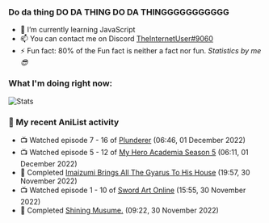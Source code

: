 ### Do da thing DO DA THING DO DA THINGGGGGGGGGGG

<!-- **TheInternetUser0/TheInternetUser0** is a ✨ _special_ ✨ repository because its `README.md` (this file) appears on your GitHub profile. -->


- 🌱 I’m currently learning JavaScript
- 📫 You can contact me on Discord [TheInternetUser#9060](https://discord.com/users/534117072796385300)
- ⚡ Fun fact: 80% of the Fun fact is neither a fact nor fun. _Statistics by me 😎_

### What I'm doing right now:
![Stats](https://discord.c99.nl/widget/theme-3/534117072796385300.png)

### 🌸 My recent AniList activity

<!-- ANILIST_ACTIVITY:start -->

-   📺 Watched episode 7 - 16 of [Plunderer](https://anilist.co/anime/101168) (06:46, 01 December 2022)
-   📺 Watched episode 5 - 12 of [My Hero Academia Season 5](https://anilist.co/anime/117193) (06:11, 01 December 2022)
-   📖 Completed [Imaizumi Brings All The Gyarus To His House](https://anilist.co/manga/123760) (19:57, 30 November 2022)
-   📺 Watched episode 1 - 10 of [Sword Art Online](https://anilist.co/anime/11757) (15:55, 30 November 2022)
-   📖 Completed [Shining Musume.](https://anilist.co/manga/37484) (09:22, 30 November 2022)

<!-- ANILIST_ACTIVITY:end -->
